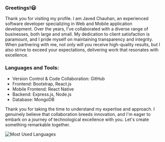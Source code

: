 ### Greetings!😃

Thank you for visiting my profile. I am Javed Chauhan, an experienced software developer specializing in Web and Mobile application development. Over the years, I've collaborated with a diverse range of businesses, both large and small. My dedication to client satisfaction is paramount, and I pride myself on maintaining transparency and integrity. When partnering with me, not only will you receive high-quality results, but I also strive to exceed your expectations, delivering work that resonates with excellence.

### Languages and Tools:
* Version Control & Code Collaboration: GitHub
* Frontend: Bootstrap, React.js
* Mobile Frontend: React Native
* Backend: Express.js, Node.js
* Database: MongoDB

Thank you for taking the time to understand my expertise and approach. I genuinely believe that collaboration breeds innovation, and I'm eager to embark on a journey of technological excellence with you. Let's create something remarkable together.

![Most Used Languages](https://github-readme-stats.vercel.app/api/top-langs?username=ChauhanJaved&show_icons=true&locale=en&layout=compact&theme=radical)